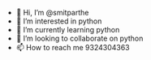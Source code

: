 - 👋 Hi, I’m @smitparthe
- 👀 I’m interested in python
- 🌱 I’m currently learning python
- 💞️ I’m looking to collaborate on python
- 📫 How to reach me 9324304363

<!---
smitparthe/smitparthe is a ✨ special ✨ repository because its `README.md` (this file) appears on your GitHub profile.
You can click the Preview link to take a look at your changes.
--->
